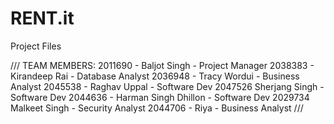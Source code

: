# RENT.it
Project Files

///
TEAM MEMBERS:
2011690 - Baljot Singh - Project Manager
2038383 - Kirandeep Rai - Database Analyst
2036948 - Tracy Wordui - Business Analyst
2045538 - Raghav Uppal - Software Dev
2047526	Sherjang Singh - Software Dev
2044636	- Harman Singh Dhillon	- Software Dev
2029734	Malkeet Singh	- Security Analyst
2044706	- Riya - Business Analyst
///
